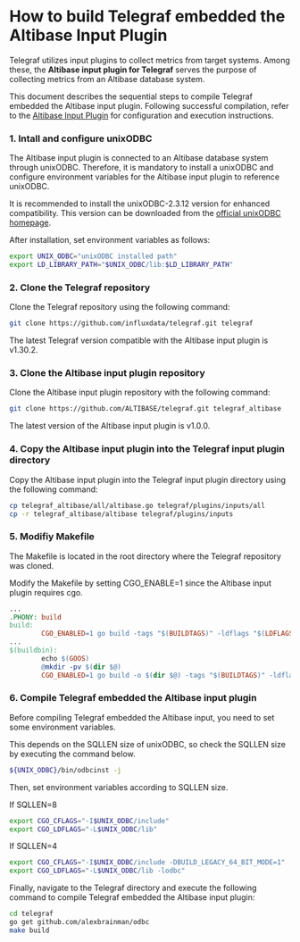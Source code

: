 # How to build Telegraf embedded the Altibase Input Plugin

Telegraf utilizes input plugins to collect metrics from target systems. Among these, the **Altibase input plugin for Telegraf** serves the purpose of collecting metrics from an Altibase database system.

This document describes the sequential steps to compile Telegraf embedded the Altibase input plugin. Following successful compilation, refer to the [Altibase Input Plugin](https://github.com/ALTIBASE/telegraf/blob/main/altibase/README.md) for configuration and execution instructions.


### 1. Intall and configure unixODBC

The Altibase input plugin is connected to an Altibase database system through unixODBC. Therefore, it is mandatory to install a unixODBC and configure environment variables for the Altibase input plugin to reference unixODBC.

It is recommended to install the unixODBC-2.3.12 version for enhanced compatibility. This version can be downloaded from the [official unixODBC homepage](https://www.unixodbc.org/).

After installation, set environment variables as follows:

```bash
export UNIX_ODBC="unixODBC installed path"
export LD_LIBRARY_PATH="$UNIX_ODBC/lib:$LD_LIBRARY_PATH"
```

### 2. Clone the Telegraf repository
Clone the Telegraf repository using the following command:
```bash
git clone https://github.com/influxdata/telegraf.git telegraf
```
The latest Telegraf version compatible with the Altibase input plugin is v1.30.2.

### 3. Clone the Altibase input plugin repository
Clone the Altibase input plugin repository with the following command:
```bash
git clone https://github.com/ALTIBASE/telegraf.git telegraf_altibase
```
The latest version of the Altibase input plugin is v1.0.0.

### 4. Copy the Altibase input plugin into the Telegraf input plugin directory
Copy the Altibase input plugin into the Telegraf input plugin directory using the following command:
```bash
cp telegraf_altibase/all/altibase.go telegraf/plugins/inputs/all
cp -r telegraf_altibase/altibase telegraf/plugins/inputs
```

### 5. Modifiy Makefile

The Makefile is located in the root directory where the Telegraf repository was cloned.

Modify the Makefile by setting CGO_ENABLE=1 since the Altibase input plugin requires cgo.

```makefile
...
.PHONY: build
build:
        CGO_ENABLED=1 go build -tags "$(BUILDTAGS)" -ldflags "$(LDFLAGS)" ./cmd/telegraf
...
$(buildbin):
        echo $(GOOS)
        @mkdir -pv $(dir $@)
        CGO_ENABLED=1 go build -o $(dir $@) -tags "$(BUILDTAGS)" -ldflags "$(LDFLAGS)" ./cmd/telegraf
```

### 6. Compile Telegraf embedded the Altibase input plugin

Before compiling Telegraf embedded the Altibase input, you need to set some environment variables.

This depends on the SQLLEN size of unixODBC, so check the SQLLEN size by executing the command below.
```bash
${UNIX_ODBC}/bin/odbcinst -j
```

Then, set environment variables according to SQLLEN size.

If SQLLEN=8
```bash
export CGO_CFLAGS="-I$UNIX_ODBC/include"
export CGO_LDFLAGS="-L$UNIX_ODBC/lib"
```

If SQLLEN=4
```bash
export CGO_CFLAGS="-I$UNIX_ODBC/include -DBUILD_LEGACY_64_BIT_MODE=1"
export CGO_LDFLAGS="-L$UNIX_ODBC/lib -lodbc"
```

Finally, navigate to the Telegraf directory and execute the following command to compile Telegraf embedded the Altibase input plugin:
```bash
cd telegraf
go get github.com/alexbrainman/odbc
make build
```
